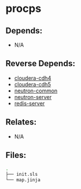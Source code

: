 # procps

## Depends:

  -  N/A

## Reverse Depends:

  -  [cloudera-cdh4](/salt/cloudera-cdh4)
  -  [cloudera-cdh5](/salt/cloudera-cdh5)
  -  [neutron-common](/salt/neutron-common)
  -  [neutron-server](/salt/neutron-server)
  -  [redis-server](/salt/redis-server)

## Relates:

  -  N/A

## Files:

```bash
.
├── init.sls
└── map.jinja
```
